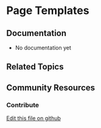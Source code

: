 # Page Templates

## Documentation

* No documentation yet

## Related Topics


## Community Resources


### Contribute

[Edit this file on github](https://github.com/olafk/controlpanel-documentation-docs/blob/master/md/72en/com_liferay_layout_page_template_admin_web_portlet_LayoutPageTemplatesPortlet/page-templates.md)

